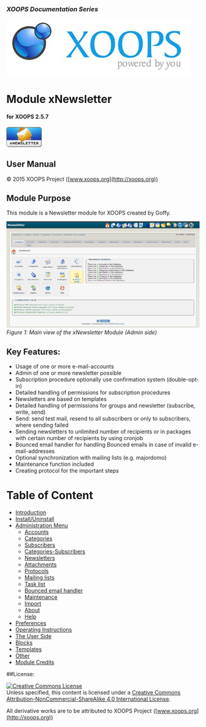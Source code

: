 ### _XOOPS Documentation Series_
![logoXoops.jpg](assets/logoXoops.jpg)

# Module xNewsletter
#### for XOOPS 2.5.7
      
![logoModule.png](assets/logoModule.png)
            
## User Manual

© 2015 XOOPS Project ([www.xoops.org](http://xoops.org))   

## Module Purpose 

This module is a Newsletter module for XOOPS created by Goffy.

![image001.png](assets/image001.jpg)
*Figure 1: Main view of the xNewsletter Module (Admin side)*

## Key Features:

- Usage of one or more e-mail-accounts
- Admin of one or more newsletter possible
- Subscription procedure optionally use confirmation system (double-opt-in)
- Detailed handling of permissions for subscription procedures
- Newsletters are based on templates
- Detailed handling of permissions for groups and newsletter (subscribe, write, send)
- Send: send test mail, resend to all subscribers or only to subscribers, where sending failed
- Sending newsletters to unlimited number of recipients or in packages with certain number of recipients by using cronjob
- Bounced email handler for handling Bounced emails in case of invalid e-mail-addresses
- Optional synchronization with mailing lists (e.g. majordomo)
- Maintenance function included
- Creating protocol for the important steps

# Table of Content

* [Introduction](README.md)
* [Install/Uninstall](book/1install.md)
* [Administration Menu](book/2administration.md)
   * [Accounts](book/accounts.md)
   * [Categories](book/categories.md)
   * [Subscribers](book/subscribers.md)
   * [Categories-Subscribers](book/categories-subscribers.md)
   * [Newsletters](book/newsletters.md)
   * [Attachments](book/attachments.md)
   * [Protocols](book/protocols.md)
   * [Mailing lists](book/mailing_lists.md)
   * [Task list](book/tasklist_md.md)
   * [Bounced email handler](book/bounced_email_handler.md)
   * [Maintenance](book/maintenance.md)
   * [Import](book/import.md)
   * [About](book/about.md)
   * [Help](book/help.md)
* [Preferences](book/3preferencesmd.md)
* [Operating Instructions](book/4operations.md)
* [The User Side](book/5userside.md)
* [Blocks](book/6blocks.md)
* [Templates](book/7templates.md)
* [Other](book/8other.md)
* [Module Credits](book/9credits.md)

##License:

<a rel="license" href="http://creativecommons.org/licenses/by-nc-sa/4.0/"><img alt="Creative Commons License" style="border-width:0" src="https://i.creativecommons.org/l/by-nc-sa/4.0/88x31.png" /></a><br />Unless specified, this content is licensed under a <a rel="license" href="http://creativecommons.org/licenses/by-nc-sa/4.0/">Creative Commons Attribution-NonCommercial-ShareAlike 4.0 International License</a>.

All derivative works are to be attributed to XOOPS Project ([www.xoops.org](http://xoops.org)) 

